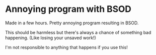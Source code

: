 # Annoying program with BSOD
Made in a few hours. Pretty annoying program resulting in BSOD.

This should be harmless but there's always a chance of something bad happening. (Like losing your unsaved work!)

I'm not responsible to anything that happens if you use this!
